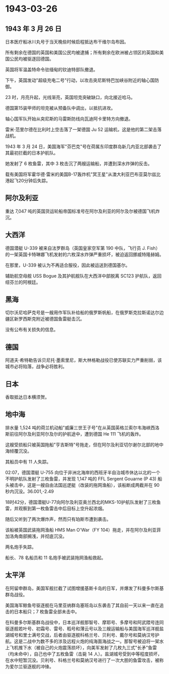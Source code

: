 # 1943-03-26

## 1943 年 3 月 26 日

日本医疗船冰川丸号于当天晚些时候启程抵达布干维尔岛布因。

所有剩余在德国的英国和美国公民均被逮捕；所有剩余在欧洲被占领区的英国和美国公民均被驱逐回德国。

英国将军温盖特命令驻缅甸的钦迪特部队撤退。

下午，英国发动"超级充电二号"行动，以攻击突尼斯特巴加峡谷附近的轴心国防御。

23 时，月亮升起，光线渐亮，英国坦克突破缺口，向北接近哈马。

德国第15装甲师的坦克被从预备队中调出，以抵抗进攻。

轴心国军队开始从突尼斯的马雷斯防线向瓦迪阿卡里特方向撤退。

雷米·范里尔德在比利时上空击落了一架德国 Ju 52
运输机，这是他的第二架击落战机。

1943 年 3 月 24
日，美国海军"芬巴克"号在荷属东印度群岛新几内亚北部袭击了其最初拦截的日本护航队。

她发射了 6 枚鱼雷，其中 3 枚击沉了两艘运输船，并遭到深水炸弹的反击。

载有美国将军霍华德·雷米的美国B-17轰炸机"冥王星"从澳大利亚巴布亚莫尔兹比港起飞20分钟后失踪。

## 阿尔及利亚

重达 7,047
吨的英国货运轮船帝国标准号在阿尔及利亚的阿尔及尔被德国飞机炸沉。

## 大西洋

德国潜艇 U-339 被来自法罗群岛（英国皇家空军第 190 中队，飞行员 J.
Fish）的一架英国卡特琳娜飞机发射的六枚深水炸弹严重损坏，被迫返回挪威特隆赫姆。

在那里，U-339 被认为不再适合服役，因此被运送到德国基尔。

辅助航空母舰 USS Bogue 及其护航舰队在大西洋中部脱离 SC123
护航队，返回纽芬兰的阿根廷。

## 黑海

切尔沃尼哈萨克号是一艘用作军队补给船的俄罗斯帆船，在俄罗斯克拉斯诺达尔边疆区新罗西斯克附近被德国鱼雷艇击沉。

没有公布有关损失的信息。

## 德国

阿道夫·希特勒告诉贝尼托·墨索里尼，斯大林格勒战役已使苏联实力严重削弱，该城市必将陷落，战争必将胜利。

## 日本

香取抵达日本横须贺。

## 地中海

排水量 1,524
吨的荷兰机动船"威廉三世王子号"在从英国英格兰索尔韦海峡西洛斯前往阿尔及利亚阿尔及尔的护航途中，遭到德国
He 111 飞机的轰炸。

这艘受损船只被英国拖船"亨吉斯特"号拖走，但在阿尔及利亚切尔谢尔北部的地中海倾覆沉没。

其船员中有 11 人失踪。

02:07，德国潜艇 U-755
向位于非洲北海岸的西班牙半自治城市休达以北的一个不明护航队发射了三枚鱼雷，并发现
1,147 吨的 FFL Sergent Gouarne (P 43)
船头被击中，这是一艘自由法国巡逻艇（改装的拖网渔船），该船断成两截并在
90 秒内沉没。36.001,-2.49

18时42分，德国潜艇U-77向阿尔及利亚奥兰西北的MKS-10护航队发射了三枚鱼雷，并观察到第一枚鱼雷击中后目标上空升起浓烟。

随后又听到了两次爆炸声，然而只有珀斯市遭到袭击。

该船被英国武装拖网渔船 HMS Man O\'War（FY
104）拖走，并在阿尔及利亚菲加洛角南部搁浅，并彻底沉没。

两名炮手失踪。

船长、78 名船员和 11 名炮手被武装拖网渔船救起。

## 太平洋

在阿留申群岛，美国军舰拦截了试图增援基斯卡岛的日军，并爆发了科曼多尔斯基群岛战役。

美国海军鲸鱼号驱逐舰在马里亚纳群岛塞班岛以东袭击了其自前一天以来一直在追击的日本船只；7
枚鱼雷全部未击中。

在科曼多尔斯基群岛战役中，日本巡洋舰那智号、摩耶号、多摩号和阿武隈号连同驱逐舰若叶号、初霜号、雷号、稻号和薄云号以及三艘运输船与美国海军巡洋舰盐湖城号和里士满号交战，后者由驱逐舰科格兰号、贝利号、戴尔号和莫纳汉号护航。这是二战中为数不多的涉及远程火炮的纯海面海战之一。那智号被迫将一架水上飞机推下水（被自己的火炮震荡损坏），向美军发射了几枚九三式"长矛"鱼雷（均未命中），自己也中了五枚鱼雷（击毙
14
人）。盐湖城号受到中等程度损坏，在水中短暂沉没。贝利号、科格兰号和莫纳汉号进行了一次大胆的鱼雷攻击，被称为爱尔兰驱逐舰的冲锋。

